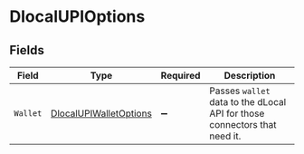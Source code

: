 # DlocalUPIOptions


## Fields

| Field                                                                       | Type                                                                        | Required                                                                    | Description                                                                 |
| --------------------------------------------------------------------------- | --------------------------------------------------------------------------- | --------------------------------------------------------------------------- | --------------------------------------------------------------------------- |
| `Wallet`                                                                    | [DlocalUPIWalletOptions](../../Models/Components/DlocalUPIWalletOptions.md) | :heavy_minus_sign:                                                          | Passes `wallet` data to the dLocal API for those connectors that need it.   |